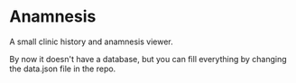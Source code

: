 # Anamnesis

A small clinic history and anamnesis viewer.

By now it doesn't have a database, but you can fill everything by changing the data.json file in the repo.

